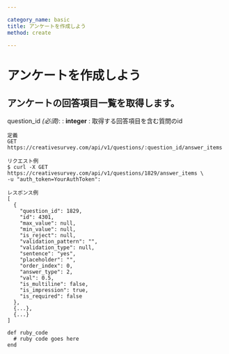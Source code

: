 ```yaml
---

category_name: basic
title: アンケートを作成しよう
method: create

---
```


# アンケートを作成しよう

## アンケートの回答項目一覧を取得します。

question_id _(必須)_:
: __integer__
: 取得する回答項目を含む質問のid

~~~
定義
GET https://creativesurvey.com/api/v1/questions/:question_id/answer_items

リクエスト例
$ curl -X GET https://creativesurvey.com/api/v1/questions/1829/answer_items \
-u "auth_token=YourAuthToken":

レスポンス例
[
  {
    "question_id": 1829,
    "id": 4301,
    "max_value": null,
    "min_value": null,
    "is_reject": null,
    "validation_pattern": "",
    "validation_type": null,
    "sentence": "yes",
    "placeholder": "",
    "order_index": 0,
    "answer_type": 2,
    "val": 0.5,
    "is_multiline": false,
    "is_impression": true,
    "is_required": false
  },
  {...},
  {...}
]

~~~

~~~
def ruby_code
  # ruby code goes here
end
~~~

